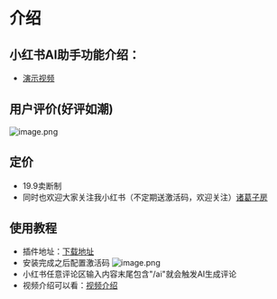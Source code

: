 # 介绍

## 小红书AI助手功能介绍：
* [演示视频](https://www.xiaohongshu.com/explore/664f2af60000000005007414?xsec_token=ABbf0tg2KbDdgEwX4LzJEFIvbzWEdYm49ePEpB5epzjgw=&xsec_source=pc_user)

## 用户评价(好评如潮)
![image.png](screen.jpeg)

## 定价
* 19.9卖断制
* 同时也欢迎大家关注我小红书（不定期送激活码，欢迎关注）[诸葛子房](https://www.xiaohongshu.com/user/profile/6264dbd8000000001000e5db)

## 使用教程
* 插件地址：[下载地址](https://chromewebstore.google.com/detail/%E5%B0%8F%E7%BA%A2%E4%B9%A6ai%E5%8A%A9%E6%89%8B/aeipfcbfnekejjdgjgafdjfjidlknaga?authuser=0&hl=en)
* 安装完成之后配置激活码
![image.png](setting.png)
* 小红书任意评论区输入内容末尾包含"/ai"就会触发AI生成评论
* 视频介绍可以看：[视频介绍](https://www.xiaohongshu.com/explore/664f2af60000000005007414?xsec_token=ABbf0tg2KbDdgEwX4LzJEFIvbzWEdYm49ePEpB5epzjgw=&xsec_source=pc_user)
